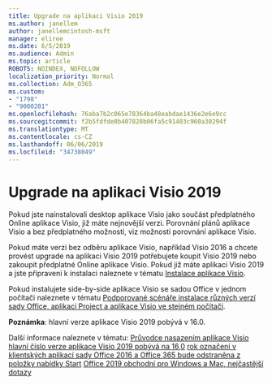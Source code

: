 ```yaml
---
title: Upgrade na aplikaci Visio 2019
ms.author: janellem
author: janellemcintosh-msft
manager: eliree
ms.date: 6/5/2019
ms.audience: Admin
ms.topic: article
ROBOTS: NOINDEX, NOFOLLOW
localization_priority: Normal
ms.collection: Adm_O365
ms.custom:
- "1798"
- "9000201"
ms.openlocfilehash: 76aba7b2c065e78364ba48eabdae1436e2e6e9cc
ms.sourcegitcommit: f2b5fdfde0b407828b06fa5c91403c960a30294f
ms.translationtype: MT
ms.contentlocale: cs-CZ
ms.lasthandoff: 06/06/2019
ms.locfileid: "34738049"
---
```

# <a name="upgrade-to-visio-2019"></a>Upgrade na aplikaci Visio 2019

Pokud jste nainstalovali desktop aplikace Visio jako součást předplatného Online aplikace Visio, již máte nejnovější verzi. Porovnání plánů aplikace Visio a bez předplatného možnosti, viz možnosti porovnání aplikace Visio.

Pokud máte verzi bez odběru aplikace Visio, například Visio 2016 a chcete provést upgrade na aplikaci Visio 2019 potřebujete koupit Visio 2019 nebo zakoupit předplatné Online aplikace Visio. Pokud již máte aplikaci Visio 2019 a jste připraveni k instalaci naleznete v tématu [Instalace aplikace Visio](https://support.office.com/article/f98f21e3-aa02-4827-9167-ddab5b025710?wt.mc_id=OfficeAdm_ClientDIA_Alchemy1798). 

Pokud instalujete side-by-side aplikace Visio se sadou Office v jednom počítači naleznete v tématu [Podporované scénáře instalace různých verzí sady Office, aplikaci Project a aplikace Visio ve stejném počítači](https://docs.microsoft.com/deployoffice/install-different-office-visio-and-project-versions-on-the-same-computer).

**Poznámka**: hlavní verze aplikace Visio 2019 pobývá v 16.0.

Další informace naleznete v tématu: [Průvodce nasazením aplikace Visio](https://docs.microsoft.com/deployoffice/deployment-guide-for-visio)
[hlavní číslo verze aplikace Visio 2019 pobývá na 16,0](https://docs.microsoft.com/en-gb/deployoffice/office2019/overview#whats-stayed-the-same-in-office-2019)
[rok označení v klientských aplikací sady Office 2016 a Office 365 bude odstraněna z položky nabídky Start](https://support.office.com/article/8fe5e052-76d2-49de-af30-2e84ed3da907?wt.mc_id=OfficeAdm_ClientDIA_Alchemy1798) 
 [Office 2019 obchodní pro Windows a Mac, nejčastější dotazy](https://support.microsoft.com/help/4133312) 
